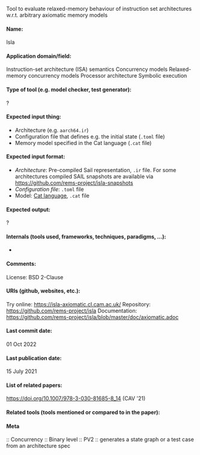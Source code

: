 Tool to evaluate relaxed-memory behaviour of instruction set architectures w.r.t. arbitrary axiomatic memory models

#### Name:
Isla

#### Application domain/field:
Instruction-set architecture (ISA) semantics
Concurrency models
Relaxed-memory concurrency models
Processor architecture
Symbolic execution

#### Type of tool (e.g. model checker, test generator):
?

#### Expected input thing:
- Architecture (e.g. `aarch64.ir`)
- Configuration file that defines e.g. the initial state (`.toml` file)
- Memory model specified in the Cat language (`.cat` file)

#### Expected input format:
- *Architecture*: Pre-compiled Sail representation, `.ir` file. For some architectures compiled SAIL snapshots are available via https://github.com/rems-project/isla-snapshots
- *Configuration file*: `.toml` file
- Model: [Cat language](http://diy.inria.fr/doc/herd.html#herd%3Alanguage), `.cat` file

#### Expected output:
?

#### Internals (tools used, frameworks, techniques, paradigms, ...):
-

#### Comments:
License: BSD 2-Clause

#### URIs (github, websites, etc.):
Try online: https://isla-axiomatic.cl.cam.ac.uk/
Repository: https://github.com/rems-project/isla
Documentation: https://github.com/rems-project/isla/blob/master/doc/axiomatic.adoc

#### Last commit date:
01 Oct 2022

#### Last publication date:
15 July 2021

#### List of related papers:
https://doi.org/10.1007/978-3-030-81685-8_14 (CAV '21)

#### Related tools (tools mentioned or compared to in the paper):

#### Meta
:: Concurrency
:: Binary level
:: PV2 :: generates a state graph or a test case from an architecture spec